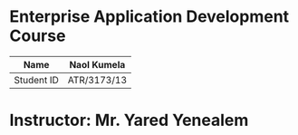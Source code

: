 # Enterprise Application Development Course

| Name       | Naol Kumela |
| ---------- | ----------- |
| Student ID | ATR/3173/13 |

# Instructor: Mr. Yared Yenealem
